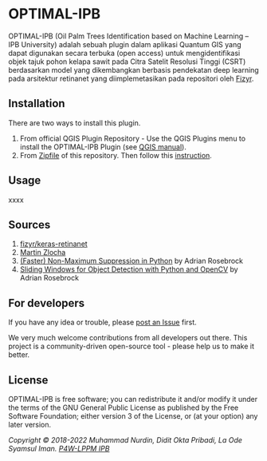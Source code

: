 # OPTIMAL-IPB

OPTIMAL-IPB (Oil Palm Trees Identification based on Machine Learning – IPB University) adalah sebuah plugin dalam aplikasi Quantum GIS yang dapat digunakan secara terbuka (open access) untuk mengidentifikasi objek tajuk pohon kelapa sawit pada Citra Satelit Resolusi Tinggi (CSRT) berdasarkan model yang dikembangkan berbasis pendekatan deep learning pada arsitektur retinanet yang diimplemetasikan pada repositori oleh [Fizyr](https://github.com/fizyr/keras-retinanet).

## Installation

There are two ways to install this plugin.
1. From official QGIS Plugin Repository - Use the QGIS Plugins menu to install the OPTIMAL-IPB Plugin (see [QGIS manual](http://docs.qgis.org/latest/en/docs/user_manual/plugins/plugins.html)).
2. From [Zipfile](https://github.com/p4wlppmipb/OPTIMAL-IPB/archive/master.zip) of this repository. Then follow this [instruction](http://docs.qgis.org/latest/en/docs/user_manual/plugins/plugins.html#the-install-from-zip-tab).

## Usage

xxxx

## Sources

1) [fizyr/keras-retinanet](https://github.com/fizyr/keras-retinanet)
2) [Martin Zlocha](https://github.com/martinzlocha/anchor-optimization)
3) [(Faster) Non-Maximum Suppression in Python](https://pyimagesearch.com/2015/02/16/faster-non-maximum-suppression-python/) by Adrian Rosebrock
4) [Sliding Windows for Object Detection with Python and OpenCV](https://pyimagesearch.com/2015/03/23/sliding-windows-for-object-detection-with-python-and-opencv/) by Adrian Rosebrock

## For developers

If you have any idea or trouble, please [post an Issue](https://github.com/p4wlppmipb/OPTIMAL-IPB/issues) first.

We very much welcome contributions from all developers out there. This project is a community-driven open-source tool - please help us to make it better.


## License

OPTIMAL-IPB is free software; you can redistribute it and/or modify it under the terms of the GNU General Public License as published by the Free Software Foundation; either version 3 of the License, or (at your option) any later version.

<em>Copyright © 2018-2022 Muhammad Nurdin, Didit Okta Pribadi, La Ode Syamsul Iman. [P4W-LPPM IPB](https://p4w.ipb.ac.id/en/)</em>
